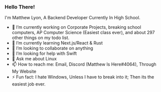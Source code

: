 ### Hello There! 

<!--
**MatthewIsHere/MatthewIsHere** is a ✨ _special_ ✨ repository because its `README.md` (this file) appears on your GitHub profile.
-->
I'm Matthew Lyon, A Backend Developer Currently In High School.

- 🔭 I’m currently working on Corporate Projects, breaking school computers, AP Computer Science (Easiest class ever), and about 297 other things on my todo list.
- 🌱 I’m currently learning Next.js/React & Rust
- 👯 I’m looking to collaborate on anything
- 🤔 I’m looking for help with Swift
- 💬 Ask me about Linux
- 📫 How to reach me: Email, Discord (Matthew Is Here#4064), Through My Website
- ⚡ Fun fact: I hate Windows, Unless I have to break into it; Then its the easiest job ever.

